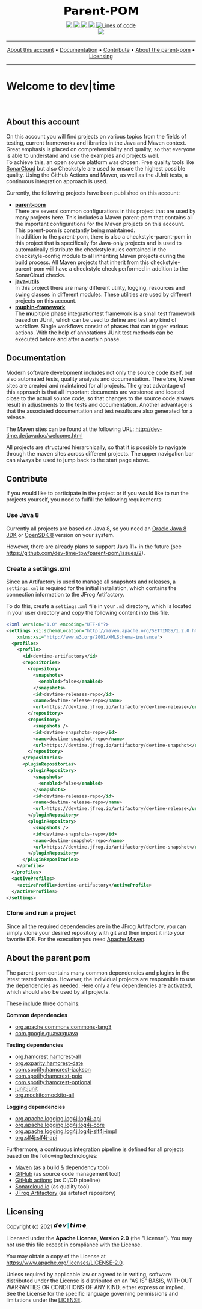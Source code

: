 <p align="center">
  <img src="https://raw.githubusercontent.com/dev-time-tpw/parent-pom/main/images/Parent-POM.png" />
</p>

<p align="center">
<a class="none" href="https://github.com/dev-time-tpw/parent-pom/actions/workflows/build-job.yml" title="Build Job">
  <img src="https://img.shields.io/github/workflow/status/dev-time-tpw/parent-pom/Run%20snapshot%20build-job?logo&#61;GitHub&#38;style&#61;plastic" />
</a>
<a class="none" href="https://github.com/dev-time-tpw/parent-pom/actions/workflows/quality-job.yml" title="Quality Job">
  <img src="https://img.shields.io/github/workflow/status/dev-time-tpw/parent-pom/Run%20quality%20build-job?label&#61;nightly-build&#38;logo&#61;GitHub&#38;style&#61;plastic" />
</a>
<a class="none" href="https://github.com/dev-time-tpw/parent-pom/blob/main/LICENSE" title="License">
  <img src="https://img.shields.io/github/license/dev-time-tpw/parent-pom?logo&#61;GitHub&#38;style&#61;plastic" />
</a>
<a class="none" href="https://github.com/dev-time-tpw/parent-pom" title="Last Commit">
  <img src="https://img.shields.io/github/last-commit/dev-time-tpw/parent-pom?logo&#61;GitHub&#38;style&#61;plastic" />
</a>
<a class="none" href="https://github.com/dev-time-tpw/parent-pom" title="Lines of code">
  <img alt="Lines of code" src="https://img.shields.io/tokei/lines/github/dev-time-tpw/parent-pom?logo&#61;GitHub&#38;style&#61;plastic" />
</a>
<br />
<a class="none" href="https://sonarcloud.io/dashboard?id=devtime_parent-pom" title="Quality Gate">
  <img src="https://img.shields.io/sonar/quality_gate/devtime_parent-pom?logo&#61;SonarCloud&#38;server&#61;https%3A%2F%2Fsonarcloud.io&#38;style&#61;plastic" />
</a>
</p>

<hr />
<p align="center">
    <a class="none" href="#about-this-account">About this account</a> • 
    <a class="none" href="#documentation">Documentation</a> • 
    <a class="none" href="#contribute">Contribute</a> • 
    <a class="none" href="#about-the-parent-pom">About the parent-pom</a> • 
    <a class="none" href="#licensing">Licensing</a>
</p>
<hr />

# Welcome to dev|time

&nbsp;

<a name="about-this-account"></a>

## About this account

On this account you will find projects on various topics from the fields of testing, current frameworks and libraries 
in the Java and Maven context. Great emphasis is placed on comprehensibility and quality, so that everyone is able to 
understand and use the examples and projects well.<br />
To achieve this, an open source platform was chosen. Free quality tools like [SonarCloud](https://sonarcloud.io/) but also 
Checkstyle are used to ensure the highest possible quality. Using the GitHub Actions and Maven, as well as the JUnit 
tests, a continuous integration approach is used.

Currently, the following projects have been published on this account:

* **<a class="none" href="https://github.com/dev-time-tpw/parent-pom">parent-pom</a>**<br />
There are several common configurations in this project that are used by many projects here. This includes a Maven 
parent-pom that contains all the important configurations for the Maven projects on this account. This parent-pom is 
constantly being maintained.<br />
In addition to the parent-pom, there is also a checkstyle-parent-pom in this project that is specifically for Java-only 
projects and is used to automatically distribute the checkstyle rules contained in the checkstyle-config module to all 
inheriting Maven projects during the build process. All Maven projects that inherit from this checkstyle-parent-pom will 
have a checkstyle check performed in addition to the SonarCloud checks.
* **<a class="none" href="https://github.com/dev-time-tpw/java-utils">java-utils</a>**<br />
In this project there are many different utility, logging, resources and swing classes in different modules. These 
utilities are used by different projects on this account.
* **<a class="none" href="https://github.com/dev-time-tpw/muphin-framework">muphin-framework</a>**<br />
The **mu**pltiple **ph**ase **in**tegrationtest framework is a small test framework based on JUnit, which can be used 
to define and test any kind of workflow. Single workflows consist of phases that can trigger various actions. With the 
help of annotations JUnit test methods can be executed before and after a certain phase.

<a name="documentation"></a>

## Documentation

Modern software development includes not only the source code itself, but also automated tests, quality analysis and 
documentation. Therefore, Maven sites are created and maintained for all projects. The great advantage of this approach 
is that all important documents are versioned and located close to the actual source code, so that changes to the 
source code always result in adjustments to the tests and documentation.
Another advantage is that the associated documentation and test results are also generated for a release.

The Maven sites can be found at the following URL: <a class="none" href="http://dev-time.de/javadoc/welcome.html">http://dev-time.de/javadoc/welcome.html</a>

All projects are structured hierarchically, so that it is possible to navigate through the maven sites across different 
projects. The upper navigation bar can always be used to jump back to the start page above.

<a name="contribute"></a>

## Contribute

If you would like to participate in the project or if you would like to run the projects yourself, you need to fulfill the following requirements:

### Use Java 8

Currently all projects are based on Java 8, so you need an <a class="none" href="https://www.oracle.com/java/technologies/javase/javase8u211-later-archive-downloads.html">Oracle Java 8 JDK</a> or <a class="none" href="https://openjdk.java.net/projects/jdk8/">OpenSDK 8</a> version on your system.

However, there are already plans to support Java 11+ in the future (see https://github.com/dev-time-tpw/parent-pom/issues/2).

### Create a settings.xml

Since an Artifactory is used to manage all snapshots and releases, a `settings.xml` is required for the initial installation, which contains the connection information to the JFrog Artifactory.

To do this, create a `settings.xml` file in your `.m2` directory, which is located in your user directory and copy the following content into this file.

```xml
<?xml version="1.0" encoding="UTF-8"?>
<settings xsi:schemaLocation="http://maven.apache.org/SETTINGS/1.2.0 http://maven.apache.org/xsd/settings-1.2.0.xsd" xmlns="http://maven.apache.org/SETTINGS/1.2.0"
    xmlns:xsi="http://www.w3.org/2001/XMLSchema-instance">
  <profiles>
    <profile>
      <id>devtime-artifactory</id>
      <repositories>
        <repository>
          <snapshots>
            <enabled>false</enabled>
          </snapshots>
          <id>devtime-releases-repo</id>
          <name>devtime-release-repo</name>
          <url>https://devtime.jfrog.io/artifactory/devtime-release</url>
        </repository>
        <repository>
          <snapshots />
          <id>devtime-snapshots-repo</id>
          <name>devtime-snapshot-repo</name>
          <url>https://devtime.jfrog.io/artifactory/devtime-snapshot</url>
        </repository>
      </repositories>
      <pluginRepositories>
        <pluginRepository>
          <snapshots>
            <enabled>false</enabled>
          </snapshots>
          <id>devtime-releases-repo</id>
          <name>devtime-release-repo</name>
          <url>https://devtime.jfrog.io/artifactory/devtime-release</url>
        </pluginRepository>
        <pluginRepository>
          <snapshots />
          <id>devtime-snapshots-repo</id>
          <name>devtime-snapshot-repo</name>
          <url>https://devtime.jfrog.io/artifactory/devtime-snapshot</url>
        </pluginRepository>
      </pluginRepositories>
    </profile>
  </profiles>
  <activeProfiles>
    <activeProfile>devtime-artifactory</activeProfile>
  </activeProfiles>
</settings>
```

### Clone and run a project

Since all the required dependencies are in the JFrog Artifactory, you can simply clone your desired repository with git and then import it into your favorite IDE. For the execution you need <a class="none" href="https://maven.apache.org/download.cgi">Apache Maven</a>.

<a name="about-the-parent-pom"></a>

## About the parent pom

The parent-pom contains many common dependencies and plugins in the latest tested version. However, the individual 
projects are responsible to use the dependencies as needed. Here only a few dependencies are activated, which should 
also be used by all projects.

These include three domains:

**Common dependencies**

* <a class="none" href="https://commons.apache.org/proper/commons-lang/">org.apache.commons:commons-lang3</a>
* <a class="none" href="https://github.com/google/guava">com.google.guava:guava</a>

**Testing dependencies**

* <a class="none" href="http://hamcrest.org/JavaHamcrest/distributables">org.hamcrest:hamcrest-all</a>
* <a class="none" href="https://github.com/eXparity/hamcrest-date">org.exparity:hamcrest-date</a>
* <a class="none" href="https://github.com/spotify/java-hamcrest">com.spotify:hamcrest-jackson</a>
* <a class="none" href="https://github.com/spotify/java-hamcrest">com.spotify:hamcrest-pojo</a>
* <a class="none" href="https://github.com/spotify/java-hamcrest">com.spotify:hamcrest-optional</a>
* <a class="none" href="https://junit.org/junit4/">junit:junit</a>
* <a class="none" href="https://site.mockito.org/">org.mockito:mockito-all</a>

**Logging dependencies**

* <a class="none" href="https://logging.apache.org/log4j/2.x/">org.apache.logging.log4j:log4j-api</a>
* <a class="none" href="https://logging.apache.org/log4j/2.x/">org.apache.logging.log4j:log4j-core</a>
* <a class="none" href="https://logging.apache.org/log4j/2.x/">org.apache.logging.log4j:log4j-slf4j-impl</a>
* <a class="none" href="http://www.slf4j.org/">org.slf4j:slf4j-api</a>

Furthermore, a continuous integration pipeline is defined for all projects based on the following technologies:

* <a class="none" href="https://maven.apache.org/">Maven</a> (as a build & dependency tool)
* <a class="none" href="https://github.com/dev-time-tpw">GitHub</a> (as source code management tool)
* <a class="none" href="https://docs.github.com/en/free-pro-team@latest/actions">GitHub actions</a> (as CI/CD pipeline)
* <a class="none" href="https://sonarcloud.io/organizations/devtime/projects">Sonarcloud.io</a> (as quality tool)
* <a class="none" href="https://devtime.jfrog.io/ui/packages">JFrog Artifactory</a> (as artefact repository)

<a name="licensing"></a>

## Licensing

Copyright (c) 2021 <img src="https://raw.githubusercontent.com/dev-time-tpw/parent-pom/main/images/dev-time-86x15.png" />.

Licensed under the **Apache License, Version 2.0** (the "License"). You may not use this file except in compliance with 
the License.

You may obtain a copy of the License at https://www.apache.org/licenses/LICENSE-2.0.

Unless required by applicable law or agreed to in writing, software distributed under the License is distributed on an 
"AS IS" BASIS, WITHOUT WARRANTIES OR CONDITIONS OF ANY KIND, either express or implied. See the License for the specific 
language governing permissions and limitations under the <a class="none" href="https://raw.githubusercontent.com/dev-time-tpw/parent-pom/main/LICENSE">LICENSE</a>.